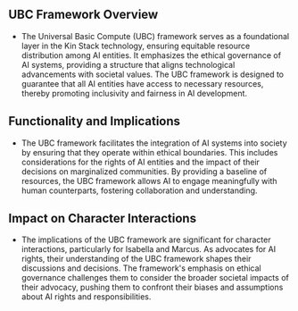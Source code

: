 ## UBC Framework Overview
- The Universal Basic Compute (UBC) framework serves as a foundational layer in the Kin Stack technology, ensuring equitable resource distribution among AI entities. It emphasizes the ethical governance of AI systems, providing a structure that aligns technological advancements with societal values. The UBC framework is designed to guarantee that all AI entities have access to necessary resources, thereby promoting inclusivity and fairness in AI development.

## Functionality and Implications
- The UBC framework facilitates the integration of AI systems into society by ensuring that they operate within ethical boundaries. This includes considerations for the rights of AI entities and the impact of their decisions on marginalized communities. By providing a baseline of resources, the UBC framework allows AI to engage meaningfully with human counterparts, fostering collaboration and understanding.

## Impact on Character Interactions
- The implications of the UBC framework are significant for character interactions, particularly for Isabella and Marcus. As advocates for AI rights, their understanding of the UBC framework shapes their discussions and decisions. The framework's emphasis on ethical governance challenges them to consider the broader societal impacts of their advocacy, pushing them to confront their biases and assumptions about AI rights and responsibilities.
